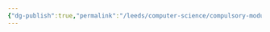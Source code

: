 ```yaml
---
{"dg-publish":true,"permalink":"/leeds/computer-science/compulsory-modules/object-oriented-programming/object-oriented-programming/"}
---
```



